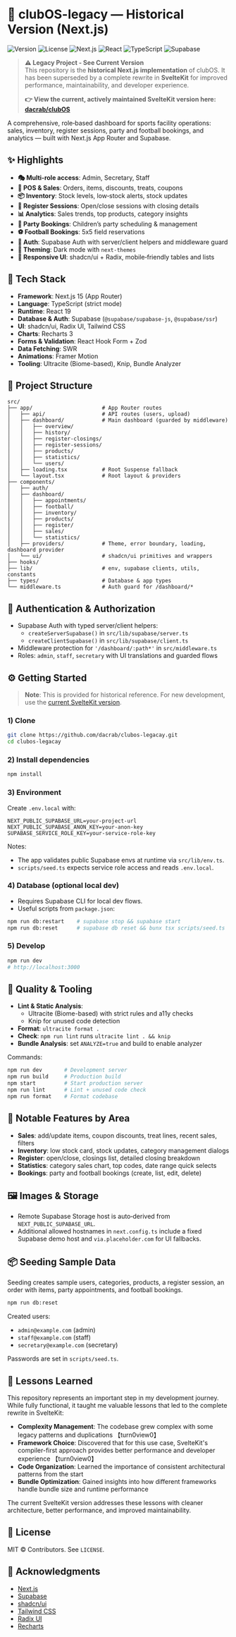 # 🚀 clubOS-legacy — Historical Version (Next.js)

![Version](https://img.shields.io/badge/version-1.0.0-blue.svg)
![License](https://img.shields.io/badge/license-MIT-green.svg)
![Next.js](https://img.shields.io/badge/Next.js-15.5.x-black)
![React](https://img.shields.io/badge/React-19.1.x-blue)
![TypeScript](https://img.shields.io/badge/TypeScript-5.9.x-blue)
![Supabase](https://img.shields.io/badge/Supabase-2.x-green)

> **⚠️ Legacy Project - See Current Version**  
> This repository is the **historical Next.js implementation** of clubOS. It has been superseded by a complete rewrite in **SvelteKit** for improved performance, maintainability, and developer experience.  
>   
> **👉 View the current, actively maintained SvelteKit version here:** [**dacrab/clubOS**](https://github.com/dacrab/clubOS)

A comprehensive, role‑based dashboard for sports facility operations: sales, inventory, register sessions, party and football bookings, and analytics — built with Next.js App Router and Supabase.

## ✨ Highlights

- **🎭 Multi‑role access**: Admin, Secretary, Staff
- **🛒 POS & Sales**: Orders, items, discounts, treats, coupons
- **📦 Inventory**: Stock levels, low‑stock alerts, stock updates
- **🏦 Register Sessions**: Open/close sessions with closing details
- **📊 Analytics**: Sales trends, top products, category insights
- **🎉 Party Bookings**: Children’s party scheduling & management
- **⚽ Football Bookings**: 5x5 field reservations
- **🔐 Auth**: Supabase Auth with server/client helpers and middleware guard
- **🌙 Theming**: Dark mode with `next-themes`
- **📱 Responsive UI**: shadcn/ui + Radix, mobile‑friendly tables and lists

## 🧱 Tech Stack

- **Framework**: Next.js 15 (App Router)
- **Language**: TypeScript (strict mode)
- **Runtime**: React 19
- **Database & Auth**: Supabase (`@supabase/supabase-js`, `@supabase/ssr`)
- **UI**: shadcn/ui, Radix UI, Tailwind CSS
- **Charts**: Recharts 3
- **Forms & Validation**: React Hook Form + Zod
- **Data Fetching**: SWR
- **Animations**: Framer Motion
- **Tooling**: Ultracite (Biome-based), Knip, Bundle Analyzer

## 📂 Project Structure

```text
src/
├── app/                      # App Router routes
│   ├── api/                  # API routes (users, upload)
│   ├── dashboard/            # Main dashboard (guarded by middleware)
│   │   ├── overview/
│   │   ├── history/
│   │   ├── register-closings/
│   │   ├── register-sessions/
│   │   ├── products/
│   │   ├── statistics/
│   │   └── users/
│   ├── loading.tsx           # Root Suspense fallback
│   └── layout.tsx            # Root layout & providers
├── components/
│   ├── auth/
│   ├── dashboard/
│   │   ├── appointments/
│   │   ├── football/
│   │   ├── inventory/
│   │   ├── products/
│   │   ├── register/
│   │   ├── sales/
│   │   └── statistics/
│   ├── providers/            # Theme, error boundary, loading, dashboard provider
│   └── ui/                   # shadcn/ui primitives and wrappers
├── hooks/
├── lib/                      # env, supabase clients, utils, constants
├── types/                    # Database & app types
└── middleware.ts             # Auth guard for /dashboard/*
```

## 🔐 Authentication & Authorization

- Supabase Auth with typed server/client helpers:
  - `createServerSupabase()` in `src/lib/supabase/server.ts`
  - `createClientSupabase()` in `src/lib/supabase/client.ts`
- Middleware protection for `'/dashboard/:path*'` in `src/middleware.ts`
- Roles: `admin`, `staff`, `secretary` with UI translations and guarded flows

## ⚙️ Getting Started

> **Note**: This is provided for historical reference. For new development, use the [current SvelteKit version](https://github.com/dacrab/clubOS).

### 1) Clone

```bash
git clone https://github.com/dacrab/clubos-legacay.git
cd clubos-legacay
```

### 2) Install dependencies

```bash
npm install
```

### 3) Environment

Create `.env.local` with:

```env
NEXT_PUBLIC_SUPABASE_URL=your-project-url
NEXT_PUBLIC_SUPABASE_ANON_KEY=your-anon-key
SUPABASE_SERVICE_ROLE_KEY=your-service-role-key
```

Notes:
- The app validates public Supabase envs at runtime via `src/lib/env.ts`.
- `scripts/seed.ts` expects service role access and reads `.env.local`.

### 4) Database (optional local dev)

- Requires Supabase CLI for local dev flows.
- Useful scripts from `package.json`:

```bash
npm run db:restart    # supabase stop && supabase start
npm run db:reset      # supabase db reset && bunx tsx scripts/seed.ts
```

### 5) Develop

```bash
npm run dev
# http://localhost:3000
```

## 🧪 Quality & Tooling

- **Lint & Static Analysis**:
  - Ultracite (Biome-based) with strict rules and a11y checks
  - Knip for unused code detection
- **Format**: `ultracite format .`
- **Check**: `npm run lint` runs `ultracite lint . && knip`
- **Bundle Analysis**: set `ANALYZE=true` and build to enable analyzer

Commands:

```bash
npm run dev       # Development server
npm run build     # Production build
npm start         # Start production server
npm run lint      # Lint + unused code check
npm run format    # Format codebase
```

## 🧰 Notable Features by Area

- **Sales**: add/update items, coupon discounts, treat lines, recent sales, filters
- **Inventory**: low stock card, stock updates, category management dialogs
- **Register**: open/close, closings list, detailed closing breakdown
- **Statistics**: category sales chart, top codes, date range quick selects
- **Bookings**: party and football bookings (create, list, edit, delete)

## 🖼 Images & Storage

- Remote Supabase Storage host is auto‑derived from `NEXT_PUBLIC_SUPABASE_URL`.
- Additional allowed hostnames in `next.config.ts` include a fixed Supabase demo host and `via.placeholder.com` for UI fallbacks.

## 📦 Seeding Sample Data

Seeding creates sample users, categories, products, a register session, an order with items, party appointments, and football bookings.

```bash
npm run db:reset
```

Created users:
- `admin@example.com` (admin)
- `staff@example.com` (staff)
- `secretary@example.com` (secretary)

Passwords are set in `scripts/seed.ts`.

## 📜 Lessons Learned

This repository represents an important step in my development journey. While fully functional, it taught me valuable lessons that led to the complete rewrite in SvelteKit:

- **Complexity Management**: The codebase grew complex with some legacy patterns and duplications 【turn0view0】
- **Framework Choice**: Discovered that for this use case, SvelteKit's compiler-first approach provides better performance and developer experience 【turn0view0】
- **Code Organization**: Learned the importance of consistent architectural patterns from the start
- **Bundle Optimization**: Gained insights into how different frameworks handle bundle size and runtime performance

The current SvelteKit version addresses these lessons with cleaner architecture, better performance, and improved maintainability.

## 📜 License

MIT © Contributors. See `LICENSE`.

## 🙌 Acknowledgments

- [Next.js](https://nextjs.org/)
- [Supabase](https://supabase.com/)
- [shadcn/ui](https://ui.shadcn.com/)
- [Tailwind CSS](https://tailwindcss.com/)
- [Radix UI](https://www.radix-ui.com/)
- [Recharts](https://recharts.org/)
